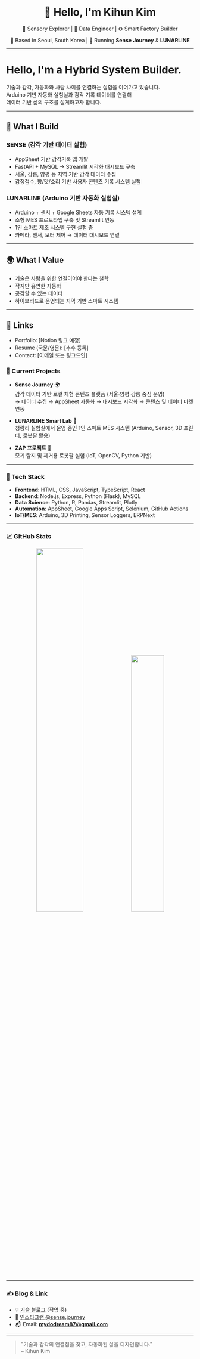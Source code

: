 <h1 align="center">👋 Hello, I'm Kihun Kim</h1>
<p align="center">
  🌿 Sensory Explorer | 🧠 Data Engineer | ⚙️ Smart Factory Builder
</p>
<p align="center">
  🏡 Based in Seoul, South Korea | 💼 Running <strong>Sense Journey</strong> & <strong>LUNARLINE</strong>
</p>

---
# Hello, I'm a Hybrid System Builder.

기술과 감각, 자동화와 사람 사이를 연결하는 실험을 이어가고 있습니다.  
Arduino 기반 자동화 실험실과 감각 기록 데이터를 연결해  
데이터 기반 삶의 구조를 설계하고자 합니다.

---

## 🔧 What I Build

### SENSE (감각 기반 데이터 실험)
- AppSheet 기반 감각기록 앱 개발
- FastAPI + MySQL → Streamlit 시각화 대시보드 구축
- 서울, 강릉, 양평 등 지역 기반 감각 데이터 수집
- 감정점수, 향/맛/소리 기반 사용자 콘텐츠 기록 시스템 실험

### LUNARLINE (Arduino 기반 자동화 실험실)
- Arduino + 센서 + Google Sheets 자동 기록 시스템 설계
- 소형 MES 프로토타입 구축 및 Streamlit 연동
- 1인 스마트 제조 시스템 구현 실험 중
- 카메라, 센서, 모터 제어 → 데이터 대시보드 연결

---

## 🌍 What I Value

- 기술은 사람을 위한 연결이어야 한다는 철학
- 작지만 유연한 자동화
- 공감할 수 있는 데이터
- 하이브리드로 운영되는 지역 기반 스마트 시스템

---

## 🔗 Links

- Portfolio: [Notion 링크 예정]
- Resume (국문/영문): [추후 등록]
- Contact: [이메일 또는 링크드인]

### 🔭 Current Projects

- **Sense Journey** 🌍  
  감각 데이터 기반 로컬 체험 콘텐츠 플랫폼 (서울·양평·강릉 중심 운영)  
  → 데이터 수집 → AppSheet 자동화 → 대시보드 시각화 → 콘텐츠 및 데이터 마켓 연동

- **LUNARLINE Smart Lab** 🧪  
  청량리 실험실에서 운영 중인 1인 스마트 MES 시스템 (Arduino, Sensor, 3D 프린터, 로봇팔 활용)

- **ZAP 프로젝트** 🤖  
  모기 탐지 및 제거용 로봇팔 실험 (IoT, OpenCV, Python 기반)

---

### 🧰 Tech Stack

- **Frontend**: HTML, CSS, JavaScript, TypeScript, React
- **Backend**: Node.js, Express, Python (Flask), MySQL
- **Data Science**: Python, R, Pandas, Streamlit, Plotly
- **Automation**: AppSheet, Google Apps Script, Selenium, GitHub Actions
- **IoT/MES**: Arduino, 3D Printing, Sensor Loggers, ERPNext

---

### 📈 GitHub Stats

<p align="center">
  <img src="https://github-readme-stats.vercel.app/api?username=kkiihun&show_icons=true&theme=github_dark" width="50%"/>
  <img src="https://github-readme-stats.vercel.app/api/top-langs/?username=kkiihun&layout=compact&theme=github_dark" width="42%"/>
</p>

---

### ✍️ Blog & Link

- 💡 [기술 블로그](https://kkiihun.tistory.com) (작업 중)
- 📸 [인스타그램 @sense.journey](https://instagram.com/sense.journey)
- 📬 Email: **mydodream87@gmail.com**

---

> "기술과 감각의 연결점을 찾고, 자동화된 삶을 디자인합니다."  
> – Kihun Kim

